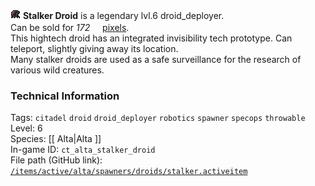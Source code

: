 ![ ](https://raw.githubusercontent.com/Ceterai/Enternia/main/items/active/alta/spawners/droids/stalker.png) **Stalker Droid** is a legendary lvl.6 droid_deployer.  
Can be sold for *172* <img src="https://starbounder.org/mediawiki/images/2/21/Pixel.png" width="12" height="16"/> [pixels](https://starbounder.org/Pixel).  
This hightech droid has an integrated invisibility tech prototype. Can teleport, slightly giving away its location.  
Many stalker droids are used as a safe surveillance for the research of various wild creatures.

### Technical Information

Tags: `citadel` `droid` `droid_deployer` `robotics` `spawner` `specops` `throwable`  
Level: 6  
Species: [[ Alta|Alta ]]  
In-game ID: `ct_alta_stalker_droid`  
File path (GitHub link): [`/items/active/alta/spawners/droids/stalker.activeitem`](https://github.com/Ceterai/Enternia/blob/main/items/active/alta/spawners/droids/stalker.activeitem)
